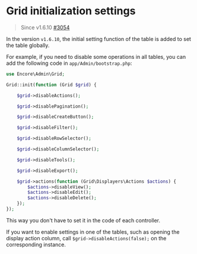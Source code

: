 # Grid initialization settings

> Since v1.6.10 [#3054](https://github.com/z-song/laravel-admin/pull/3054)

In the version `v1.6.10`, the initial setting function of the table is added to set the table globally.

For example, if you need to disable some operations in all tables, you can add the following code in `app/Admin/bootstrap.php`:

```php
use Encore\Admin\Grid;

Grid::init(function (Grid $grid) {

    $grid->disableActions();

    $grid->disablePagination();

    $grid->disableCreateButton();

    $grid->disableFilter();

    $grid->disableRowSelector();

    $grid->disableColumnSelector();

    $grid->disableTools();

    $grid->disableExport();

    $grid->actions(function (Grid\Displayers\Actions $actions) {
        $actions->disableView();
        $actions->disableEdit();
        $actions->disableDelete();
    });
});
```

This way you don't have to set it in the code of each controller.

If you want to enable settings in one of the tables, such as opening the display action column, call `$grid->disableActions(false);` on the corresponding instance.